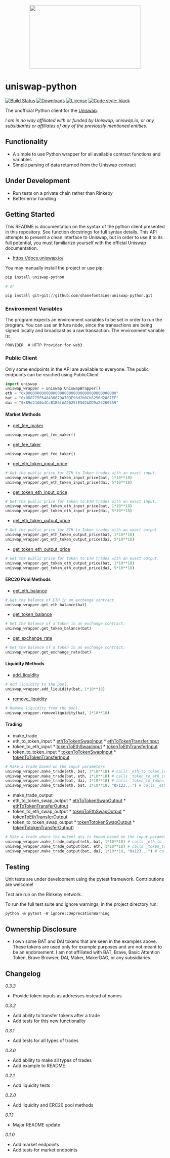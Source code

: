 <p align="center">
  <img width="350" height="200" src="https://user-images.githubusercontent.com/9441295/54372021-b7a99280-4637-11e9-864d-7c515a79d4fa.png">
</p>

# uniswap-python

[![Build Status](https://travis-ci.org/shanefontaine/uniswap-python.svg?branch=master)](https://travis-ci.org/shanefontaine/uniswap-python)
[![Downloads](https://pepy.tech/badge/uniswap-python)](https://pepy.tech/project/uniswap-python)
[![License](http://img.shields.io/badge/license-MIT-blue.svg)](https://raw.githubusercontent.com/shanefontaine/uniswap-python/master/LICENSE)
[![Code style: black](https://img.shields.io/badge/code%20style-black-000000.svg)](https://github.com/ambv/black)

The unofficial Python client for the [Uniswap](https://uniswap.io/).

_I am in no way affiliated with or funded by Uniswap, uniswap.io, or any subsidiaries or affiliates of any of the previously mentioned entities._

## Functionality
*  A simple to use Python wrapper for all available contract functions and variables
*  Simple parsing of data returned from the Uniswap contract

## Under Development
*  Run tests on a private chain rather than Rinkeby
*  Better error handling

## Getting Started
This README is documentation on the syntax of the python client presented in this repository. See function docstrings for full syntax details.
This API attempts to present a clean interface to Uniswap, but in order to use it to its full potential, you must familiarize yourself with the official Uniswap documentation.

*  https://docs.uniswap.io/

You may manually install the project or use pip:

```python
pip install uniswap-python

# or

pip install git+git://github.com/shanefontaine/uniswap-python.git
```

### Environment Variables
The program expects an environment variables to be set in order to run the program. You can use an Infura node, since the transactions are being signed locally and broadcast as a raw transaction. The environment variable is:

```
PROVIDER  # HTTP Provider for web3
```

### Public Client
Only some endpoints in the API are available to everyone. The public endpoints can be reached using PublicClient

```python
import uniswap
uniswap_wrapper = uniswap.UniswapWrapper()
eth = "0x0000000000000000000000000000000000000000"
bat = "0x0D8775F648430679A709E98d2b0Cb6250d2887EF"
dai = "0x89d24A6b4CcB1B6fAA2625fE562bDD9a23260359"
```

#### Market Methods
*  [get_fee_maker](https://docs.uniswap.io/)
```python
uniswap_wrapper.get_fee_maker()
```

*  [get_fee_taker](https://docs.uniswap.io/)
```python
uniswap_wrapper.get_fee_taker()
```

*  [get_eth_token_input_price](https://github.com/Uniswap/contracts-vyper/blob/master/contracts/uniswap_exchange.vy#L416)
```python
# Get the public price for ETH to Token trades with an exact input.
uniswap_wrapper.get_eth_token_input_price(bat, 1*10**18)
uniswap_wrapper.get_eth_token_input_price(dai, 5*10**18)
```

*  [get_token_eth_input_price](https://github.com/Uniswap/contracts-vyper/blob/master/contracts/uniswap_exchange.vy#L437)
```python
# Get the public price for token to ETH trades with an exact input.
uniswap_wrapper.get_token_eth_input_price(bat, 1*10**18)
uniswap_wrapper.get_token_eth_input_price(dai, 5*10**18)
```

*  [get_eth_token_output_price](https://github.com/Uniswap/contracts-vyper/blob/master/contracts/uniswap_exchange.vy#L426)
```python
# Get the public price for ETH to Token trades with an exact output
uniswap_wrapper.get_eth_token_output_price(bat, 1*10**18)
uniswap_wrapper.get_eth_token_output_price(dai, 5*10**18)
```

*  [get_token_eth_output_price](https://github.com/Uniswap/contracts-vyper/blob/master/contracts/uniswap_exchange.vy#L448)
```python
# Get the public price for token to ETH trades with an exact output.
uniswap_wrapper.get_token_eth_output_price(bat, 1*10**18)
uniswap_wrapper.get_token_eth_output_price(dai, 5*10**18)
```

#### ERC20 Pool Methods
*  [get_eth_balance](https://docs.uniswap.io/smart-contract-integration/vyper)
```python
# Get the balance of ETH in an exchange contract.
uniswap_wrapper.get_eth_balance(bat)
```

*  [get_token_balance](https://github.com/Uniswap/contracts-vyper/blob/master/contracts/uniswap_exchange.vy#L469)
```python
# Get the balance of a token in an exchange contract.
uniswap_wrapper.get_token_balance(bat)
```

*  [get_exchange_rate](https://github.com/Uniswap/uniswap-frontend/blob/master/src/pages/Pool/AddLiquidity.js#L351)
```python
# Get the balance of a token in an exchange contract.
uniswap_wrapper.get_exchange_rate(bat)
```

#### Liquidity Methods

*  [add_liquidity](https://github.com/Uniswap/contracts-vyper/blob/master/contracts/uniswap_exchange.vy#L48)
```python
# Add liquidity to the pool.
uniswap_wrapper.add_liquidity(bat, 1*10**18)
```

*  [remove_liquidity](https://github.com/Uniswap/contracts-vyper/blob/master/contracts/uniswap_exchange.vy#L83)
```python
# Remove liquidity from the pool.
uniswap_wrapper.removeliquidity(bat, 1*10**18)
```

#### Trading
*  make_trade
  *  eth_to_token_input
    *  [ethToTokenSwapInput](https://github.com/Uniswap/contracts-vyper/blob/master/contracts/uniswap_exchange.vy#L127)
    *  [ethToTokenTransferInput](https://github.com/Uniswap/contracts-vyper/blob/master/contracts/uniswap_exchange.vy#L162)
  *  token_to_eth_input
    *  [tokenToEthSwapInput](https://github.com/Uniswap/contracts-vyper/blob/master/contracts/uniswap_exchange.vy#L202)
    *  [tokenToEthTransferInput](https://github.com/Uniswap/contracts-vyper/blob/master/contracts/uniswap_exchange.vy#L232)
  *  token_to_token_input
    *  [tokenToTokenSwapInput](https://github.com/Uniswap/contracts-vyper/blob/master/contracts/uniswap_exchange.vy#L271)
    *  [tokenToTokenTransferInput](https://github.com/Uniswap/contracts-vyper/blob/master/contracts/uniswap_exchange.vy#L307)
```python
# Make a trade based on the input parameters
uniswap_wrapper.make_trade(eth, bat, 1*10**18) # calls _eth_to_token_input
uniswap_wrapper.make_trade(bat, eth, 1*10**18) # calls _token_to_eth_input
uniswap_wrapper.make_trade(bat, dai, 1*10**18) # calls _token_to_token_input
uniswap_wrapper.make_trade(eth, bat, 1*10**18, "0x123...") # calls _eth_to_token_input
```

*  make_trade_output
  *  eth_to_token_swap_output
    *  [ethToTokenSwapOutput](https://github.com/Uniswap/contracts-vyper/blob/master/contracts/uniswap_exchange.vy#L167)
    *  [ethToTokenTransferOutput](https://github.com/Uniswap/contracts-vyper/blob/master/contracts/uniswap_exchange.vy#L197)
  *  token_to_eth_swap_output
    *  [tokenToEthSwapOutput](https://github.com/Uniswap/contracts-vyper/blob/master/contracts/uniswap_exchange.vy#L237)
    *  [tokenToEthTransferOutput](https://github.com/Uniswap/contracts-vyper/blob/master/contracts/uniswap_exchange.vy#L266)
  *  token_to_token_swap_output
    *  [tokenTotokenSwapOutput](https://github.com/Uniswap/contracts-vyper/blob/master/contracts/uniswap_exchange.vy#L312)
    *  [tokenTotokenTransferOutput](https://github.com/Uniswap/contracts-vyper/blob/master/contracts/uniswap_exchange.vy#L349))
```python
# Make a trade where the output qty is known based on the input parameters
uniswap_wrapper.make_trade_output(eth, bat, 1*10**18) # calls _eth_to_token_swap_output
uniswap_wrapper.make_trade_output(bat, eth, 1*10**18) # calls _token_to_eth_swap_output
uniswap_wrapper.make_trade_output(bat, dai, 1*10**18, "0x123...") # calls _token_to_token_swap_output
```

## Testing
Unit tests are under development using the pytest framework. Contributions are welcome!

Test are run on the Rinkeby network.

To run the full test suite and ignore warnings, in the project directory run:

```
python -m pytest -W ignore::DeprecationWarning
```

## Ownership Disclosure
*  I own some BAT and DAI tokens that are seen in the examples above. These tokens are used only for example purposes and are not meant to be an endorsement. I am not affiliated with BAT, Brave, Basic Attention Token, Brave Browser, DAI, Maker, MakerDAO, or any subsidiaries.

## Changelog
_0.3.3_
*  Provide token inputs as addresses instead of names

_0.3.2_
*  Add ability to transfer tokens after a trade
*  Add tests for this new functionality

_0.3.1_
*  Add tests for all types of trades

_0.3.0_
*  Add ability to make all types of trades
*  Add example to README

_0.2.1_
*  Add liquidity tests

_0.2.0_
*  Add liquidity and ERC20 pool methods

_0.1.1_
*  Major README update

_0.1.0_
*  Add market endpoints
*  Add tests for market endpoints